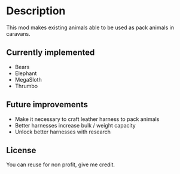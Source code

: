 # Description

This mod makes existing animals able to be used as pack animals in caravans.

## Currently implemented

 - Bears
 - Elephant
 - MegaSloth
 - Thrumbo

 ## Future improvements

 - Make it necessary to craft leather harness to pack animals
 - Better harnesses increase bulk / weight capacity
 - Unlock better harnesses with research

 ## License

 You can reuse for non profit, give me credit.
 